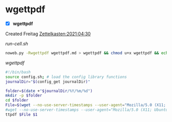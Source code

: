 # wgettpdf

- [X] **wgettpdf**

Created Freitag [Zettelkasten:2021:04:30]()

*run-cell.sh*
```bash
noweb.py -Rwgettpdf wgettpdf.md > wgettpdf && chmod u+x wgettpdf && echo 'fertig'
```

*wgettpdf*
```bash
#!/bin/bash
source config.sh; # load the config library functions
journalDir="$(config_get journalDir)"

folder=$(date +"$journalDir/%Y/%m/%d")
mkdir -p $folder
cd $folder
File=$(wget --no-use-server-timestamps --user-agent="Mozilla/5.0 (X11; Ubuntu; Linux x86_64; rv:88.0)" $1 2>&1 | tee /dev/tty | grep Wird | cut -d ' ' -f 3 | sed -e 's/[^A-Za-z0-9._-]//g')
#wget --no-use-server-timestamps --user-agent="Mozilla/5.0 (X11; Ubuntu; Linux x86_64; rv:88.0)" -O $File $1
ttpdf $File $1
```



